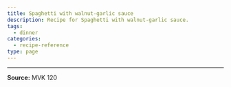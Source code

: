 ```yaml
---
title: Spaghetti with walnut-garlic sauce
description: Recipe for Spaghetti with walnut-garlic sauce.
tags:
  - dinner
categories:
  - recipe-reference
type: page
---
```


---

**Source:** MVK 120